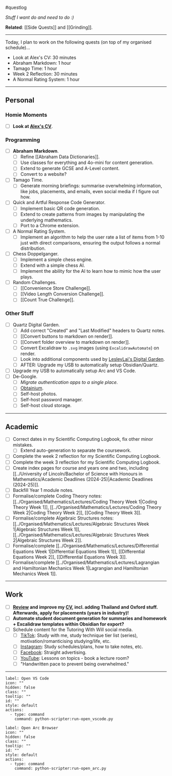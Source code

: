 #questlog 

*Stuff I want do and need to do :)*

**Related**: [[Side Quests]] and [[Grinding]].

---

Today, I plan to work on the following quests (on top of my organised schedule)...

- Look at Alex's CV: 30 minutes
- Abraham Markdown: 1 hour
- Tamago Time: 1 hour
- Week 2 Reflection: 30 minutes
- A Normal Rating System: 1 hour

---
## Personal

### Homie Moments

- [ ] **Look at [Alex's CV](https://docs.google.com/document/d/1e-mcCKi0KnYLssIf7lfRtlmL3Z_LYAgY/edit)**.

### Programming

- [ ] **Abraham Markdown**.
	- [ ] Refine [[Abraham Data Dictionaries]].
	- [ ] Use classes for everything and 4o-mini for content generation.
	- [ ] Extend to generate GCSE and A-Level content.
	- [ ] Convert to a website?
- [ ] Tamago Time.
	- [ ] Generate morning briefings: summarise overwhelming information, like jobs, placements, and emails, even social media if I figure out how.
- [ ] Quick and Artful Response Code Generator.
	- [ ] Implement basic QR code generation.
	- [ ] Extend to create patterns from images by manipulating the underlying mathematics.
	- [ ] Port to a Chrome extension.
- [ ] A Normal Rating System.
	- [ ] Implement an algorithm to help the user rate a list of items from 1-10 just with direct comparisons, ensuring the output follows a normal distribution.
- [ ] Chess Doppelganger.
	- [ ] Implement a simple chess engine.
	- [ ] Extend with a simple chess AI.
	- [ ] Implement the ability for the AI to learn how to mimic how the user plays.
- [ ] Random Challenges.
	- [ ] [[Convenience Store Challenge]].
	- [ ] [[Video Length Conversion Challenge]].
	- [ ] [[Count True Challenge]].

### Other Stuff

- [ ] Quartz Digital Garden.
	- [ ] Add correct "Created" and "Last Modified" headers to Quartz notes.
	- [ ] [[Convert buttons to markdown on render]].
	- [ ] [[Convert folder overview to markdown on render]].
	- [ ] Convert Excalidraw to `.svg` images (using `ExcalidrawAutomate`) on render.
	- [ ] Look into additional components used by [LesleyLai's Digital Garden](https://github.com/LesleyLai/digital-garden).
	- [ ] AFTER: Upgrade my USB to automatically setup Obsidian/Quartz.
- [ ] Upgrade my USB to automatically setup Arc and VS Code.
- [ ] De-Google.
	- [ ] *Migrate authentication apps to a single place.*
	- [ ] [Obtainium](https://github.com/ImranR98/Obtainium).
	- [ ] Self-host photos.
	- [ ] Self-host password manager.
	- [ ] Self-host cloud storage.

---
## Academic

- [ ] Correct dates in my Scientific Computing Logbook, fix other minor mistakes.
	- [ ] Extend auto-generation to separate the coursework.
- [ ] Complete the week 2 reflection for my Scientific Computing Logbook.
- [ ] Complete the week 3 reflection for my Scientific Computing Logbook.
- [ ] Create index pages for course and years one and two, including [[../University of Lincoln/Bachelor of Science with Honours in Mathematics/Academic Deadlines (2024-25)|Academic Deadlines (2024-25)]].
- [ ] Backfill Year 1 module notes.
- [ ] Formalise/complete Coding Theory notes: [[../Organised/Mathematics/Lectures/Coding Theory Week 1|Coding Theory Week 1]], [[../Organised/Mathematics/Lectures/Coding Theory Week 2|Coding Theory Week 2]], [[Coding Theory Week 3]].
- [ ] Formalise/complete Algebraic Structures notes:[[../Organised/Mathematics/Lectures/Algebraic Structures Week 1|Algebraic Structures Week 1]], [[../Organised/Mathematics/Lectures/Algebraic Structures Week 2|Algebraic Structures Week 2]].
- [ ] Formalise/complete [[../Organised/Mathematics/Lectures/Differential Equations Week 1|Differential Equations Week 1]], [[Differential Equations Week 2]], [[Differential Equations Week 3]].
- [ ] Formalise/complete [[../Organised/Mathematics/Lectures/Lagrangian and Hamiltonian Mechanics Week 1|Lagrangian and Hamiltonian Mechanics Week 1]].

---
## Work

- [ ] **[Review](http://careerset.com/lincoln) and improve my [CV](William%20Fayers.md), incl. adding Thailand and Oxford stuff. Afterwards, apply for placements (years in industry)!**
- [ ] **Automate student document generation for summaries and homework + Excalidraw templates within Obsidian for export?**
- [ ] Schedule content for the Tutoring With Will social media.
	- [ ] [TikTok](https://www.tiktok.com/@tutoringwithwill): Study with me, study technique tier list (series), motivation/romanticising studying/life, etc.
	- [ ] [Instagram](https://www.instagram.com/tutoringwithwill): Study schedules/plans, how to take notes, etc.
	- [ ] [Facebook](https://www.facebook.com/tutoringwithwill): Straight advertising.
	- [ ] [YouTube](https://www.youtube.com/@tutoringwithwill): Lessons on topics - book a lecture room?
	- [ ] "Handwritten pace to prevent being overwhelmed."

---

```meta-bind-button
label: Open VS Code
icon: ""
hidden: false
class: ""
tooltip: ""
id: ""
style: default
actions:
  - type: command
    command: python-scripter:run-open_vscode.py

```

```meta-bind-button
label: Open Arc Browser
icon: ""
hidden: false
class: ""
tooltip: ""
id: ""
style: default
actions:
  - type: command
    command: python-scripter:run-open_arc.py

```